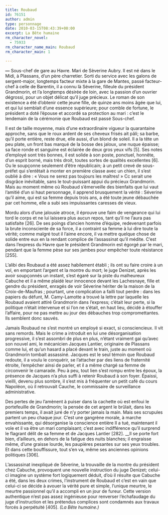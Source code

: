 ```yaml
---
title: Roubaud
id: 76151
author: admin
type: personnage
date: 2010-03-15T08:43:39+00:00
excerpt: La Bête humaine
rm_character_novel:
  - 75933
rm_character_name_main: Roubaud
rm_character_main: 1

---
```

**—** Sous-chef de gare au Havre. Mari de Sèverine Aubry. Il est né dans le Midi, à Plassans, d&rsquo;un père charretier. Sorti du service avec les galons de sergent-major, longtemps facteur mixte à la gare de Mantes, passé facteur-chef à celle de Barentin, il a connu là Séverine, filleule du président Grandmorin, et l&rsquo;a longtemps désirée de loin, avec la passion d&rsquo;un ouvrier dégrossi, pour un objet délicat qu&rsquo;il juge précieux. Le roman de son existence a été d&rsquo;obtenir cette jeune fille, de quinze ans moins âgée que lui, et qui lui semblait d&rsquo;une essence supérieure; pour comble de fortune, le président a doté l&rsquo;épouse et accordé sa protection au mari : c&rsquo;est le lendemain de la cérémonie que Roubaud est passé Sous-chef.

Il est de taille moyenne, mais d&rsquo;une extraordinaire vigueur la quarantaine approche, sans que le roux ardent de ses cheveux frisés ait pâli; sa barbe, qu&rsquo;il porte entière, reste drue, elle aussi, d&rsquo;un blond de soleil. Il a la tête un peu plate, un front bas marqué de la bosse des jaloux, une nuque épaisse; sa face ronde et sanguine est éclairée de deux gros yeux vifs [5]. Ses notes d&rsquo;employé sont très bonnes, il est solide à son poste, ponctuel, honnête, d&rsquo;un esprit borné, mais très droit, toutes sortes de qualités excellentes [6]. Ou le soupçonne seulement d&rsquo;être républicain; à un petit crevé de sous-préfet qui s&rsquo;entêtait à monter en première classe avec un chien, il s&rsquo;est oublié à dire : « Vous ne serez pas toujours les maîtres! » Cc serait une disgrâce inévitable, sans le tout-puissant appui du précieux Grandmorin. Mais au moment même où Roubaud s&rsquo;émerveille des bienfaits que lui vaut l&rsquo;amitié d&rsquo;un si haut personnage, il apprend brusquement la vérité : Séverine qu’il aime, qui est sa femme depuis trois ans, a été toute jeune débauchée par cet homme, elle a subi ses impuissantes caresses de vieux.

Mordu alors d&rsquo;une jalousie atroce, il éprouve une faim de vengeance qui lui tord le corps et ne lui laissera plus aucun repos, tant qu&rsquo;il ne l&rsquo;aura pas satisfaite [26]. De ses poings d&rsquo;ancien homme d&rsquo;équipe, redevenant parfois la brute inconsciente de sa force, il a contraint sa femme à lui dire toute la vérité; comme malgré tout il l&rsquo;aime encore, il va mettre quelque chose de solide entre eux en la rendant complice de l&rsquo;assassinat qu&rsquo;il médite. C&rsquo;est dans l&rsquo;express du Havre que le président Grandmorin est égorgé par le mari, pendant que la femme pèse sur ses jambes pour empêcher toute résistance [255].

L&rsquo;alibi des Roubaud a été assez habilement établi ; ils ont su faire croire à un vol, en emportant l&rsquo;argent et la montre du mort; le juge Denizet, après les avoir soupçonnés un instant, s&rsquo;est égaré sur la piste du malheureux Cabuche et il a même plaidé leur innocence devant les Lachesnaye, fille et gendre du président, enragés de voir Séverine hériter de la maison de la Croix-de-Maufras ; pourtant, une complication a failli tout perdre : dans les papiers du défunt, M. Camy-Lamotte a trouvé la lettre par laquelle les Roubaud avaient attiré Grandmorin dans l&rsquo;express; c&rsquo;était leur perte, si la politique n&rsquo;était intervenue et si l&rsquo;on ne s&rsquo;était, en haut lieu, décidé à étouffer l&rsquo;affaire, pour ne pas mettre au jour des débauches trop compromettantes. Ils semblent donc sauvés.

Jamais Roubaud ne s&rsquo;est montré un employé si exact, si consciencieux. Il vit sans remords. Mais le crime a introduit en lui une désorganisation progressive, il s&rsquo;est assombri de plus en plus, n&rsquo;étant vraiment gai qu&rsquo;avec son nouvel ami, le mécanicien Jacques Lantier, originaire de Plassans comme lui, et qu&rsquo;un hasard a placé devant le train, juste au moment où Grandmorin tombait assassiné. Jacques est le seul témoin que Roubaud redoute, il a voulu le conquérir, se l&rsquo;attacher par des liens de fraternité étroite, l&rsquo;empêcher ainsi de parler, et il a même chargé sa femme de circonvenir le camarade. Peu à peu, tout lien s&rsquo;est rompu entre les époux, la présence de Jacques n&rsquo;a plus suffi à retenir Roubaud à son foyer. Épaissi, vieilli, devenu plus sombre, il s&rsquo;est mis à fréquenter un petit café du cours Napoléon, où il retrouvait Cauche, le commissaire de surveillance administrative.

Des pertes de jeu l&rsquo;amènent à puiser dans la cachette où est enfoui le portefeuille de Grandmorin; la pensée de cet argent le brûlait, dans les premiers temps, il avait juré de n&rsquo;y porter jamais la main. Mais ses scrupules partent un peu chaque jour. C&rsquo;est une gangrène morale, à marche envahissante, qui désorganise la conscience entière Il a tué, maintenant il vole et il va être un mari complaisant; c&rsquo;est avec indifférence qu&rsquo;il surprend le flagrant délit de sa femme et de Jacques Lantier [282]. __Il se porte fort bien, d&rsquo;ailleurs, en dehors de la fatigue des nuits blanches; il engraisse même, d&rsquo;une graisse lourde, les paupières pesantes sur ses yeux troubles. Et dans cette bouffissure, tout s&rsquo;en va, même ses anciennes opinions politiques [306].

L&rsquo;assassinat inexpliqué de Séverine, la trouvaille de la montre du président chez Cabuche, provoquent une nouvelle instruction du juge Denizet; celui-ci imagine un système fort logiquement déduit, d&rsquo;où il résulte que Cabuche a été, dans les deux crimes, l&rsquo;instrument de Roubaud et c&rsquo;est en vain que celui-ci se décide à avouer la vérité pure et simple, l&rsquo;unique meurtre, le meurtre passionnel qu&rsquo;il a accompli en un jour de fureur. Cette version authentique n&rsquo;est pas assez ingénieuse pour renverser l&rsquo;échafaudage du juge d&rsquo;instruction et les prétendus complices sont condamnés aux travaux forcés à perpétuité [405]. _(La Bête humaine.)_